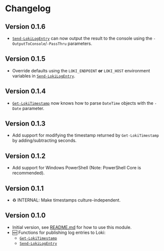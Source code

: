 # Changelog

## Version 0.1.6

- [`Send-LokiLogEntry`](docs/functions/Send-LokiLogEntry.md) can now output the result to the console using the `-OutputToConsole`/`-PassThru` parameters.

## Version 0.1.5

- Override defaults using the `LOKI_ENDPOINT` **or** `LOKI_HOST` environment variables in [`Send-LokiLogEntry`](docs/functions/Send-LokiLogEntry.md).

## Version 0.1.4

- [`Get-LokiTimestamp`](docs/functions/Get-LokiTimestamp.md) now knows how to parse `DateTime` objects with the `-Date` parameter.

## Version 0.1.3

- Add support for modifying the timestamp returned by `Get-LokiTimestamp` by adding/subtracting seconds.

## Version 0.1.2

- Add support for Windows PowerShell (Note: PowerShell Core is recommended).

## Version 0.1.1

- :recycle: INTERNAL: Make timestamps culture-independent.

## Version 0.1.0

- Initial version, see [README.md](README.md#usage) for how to use this module.
- :new: Functions for publishing log entries to Loki:
  - [`Get-LokiTimestamp`](docs/functions/Get-LokiTimestamp.md)
  - [`Send-LokiLogEntry`](docs/functions/Send-LokiLogEntry.md)
